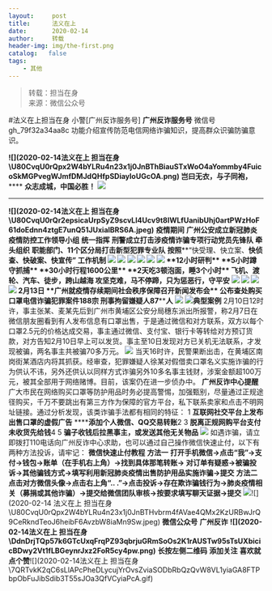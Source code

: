 ```yaml
---
layout:     post
title:      法义在上
date:       2020-02-14
author:     转载
header-img: img/the-first.png
catalog:   false
tags:
    - 其他
---
```


<blockquote><p>转载：担当在身<br>
来源：微信公众号</p></blockquote>

#法义在上担当在身
小警[广州反诈服务号]
**广州反诈服务号**
微信号gh_79f32a34aa8c
功能介绍宣传防范电信网络诈骗知识，提高群众识骗防骗意识。

******![](2020-02-14法义在上
担当在身\\U80CvqU0rQpx2W4bYLRu4n23x1j0JnBThBiauSTxWoO4aYommby4FuicoSkMGPvegWJmfDMJdQHfpSDiayloUGcOA.png)**
****岂曰无衣，与子同袍，************
****众志成城，中国必胜！****
![]({{site.baseurl}}/postimg/Ljib4So7yuWh5ibzm1eABHackFLkmhtAjLic6tIxeWTupA6DPJmftaqAaZvyqC0IkJOM1bVj6UE0OwZJ1jNIblHjw.gif)
****
**![](2020-02-14法义在上
担当在身\\U80CvqU0rQr2epsicaUrpSyZ9scvLl4Ucv9t8IWLfUanibUhj0artPWzHoF61doEdnn4ztgE7unQ51JUxialBRS6A.jpeg)**
**疫情期间**
**广州公安成立新冠肺炎疫情防控工作领导小组**
**统一指挥**
**刑警成立打击涉疫情诈骗专项行动党员先锋队**
**牵头组织**
**职能部门、11个区分局打击新型犯罪专业队**
**按照****“快受理、快立案、****快侦查、快破案、快宣传”**
**工作机制**
![]({{site.baseurl}}/postimg/U80CvqU0rQpx2W4bYLRu4n23x1j0JnBTyUvRI0fib3PlaZ3O9YSJibsNQ65ECicGnjc7gRQFMP9icFIyeoATEH1ghg.jpeg)
![]({{site.baseurl}}/postimg/U80CvqU0rQpx2W4bYLRu4n23x1j0JnBTW4teeYzQs0moCc2lNON9vo8MXNsTPvTteOGoXOqXwKsygMthcQaA3Q.jpeg)
![]({{site.baseurl}}/postimg/Ljib4So7yuWjjvcS70NecHLcxagEodW97KjMiaXXfqKyB0p1TNAPeGTXG7ibeibar7arBd0OdhYttgW1OI9XR0C16A.gif)
![]({{site.baseurl}}/postimg/U80CvqU0rQpx2W4bYLRu4n23x1j0JnBTNdibfiaicq2njjr0COQSyaslordHAVk3OC6GiapcR21h3req3P7ec0Y3kA.jpeg)
![]({{site.baseurl}}/postimg/U80CvqU0rQpx2W4bYLRu4n23x1j0JnBTFWulWomdoAdmHACibCR5icN4q3wvYX352BPRJVsTePubC7ibTO34XXojQ.jpeg)
![]({{site.baseurl}}/postimg/U80CvqU0rQpx2W4bYLRu4n23x1j0JnBTic0fPUgSa8U2CJwWFcXecgWILiaXNOIYWJqlyLktfwar2CIL8FeSicUQQ.jpeg)
**12****小时研判**
**5****小时蹲守抓捕**
**30****小时行程****1600****公里**
**2****天吃****3****顿泡面，睡****3****个小时**
**飞机、渡轮、汽车、徒步，跨山越海**
**攻坚克难，马不停蹄，只为惩恶行，守平安**
![]({{site.baseurl}}/postimg/U80CvqU0rQr2epsicaUrpSyZ9scvLl4Uck1iaRlhTNhzxopKib4QqmoFc2LC7AnTBS2BWNeUJiaKs7hfC8NlTrtFWA.jpeg)
![]({{site.baseurl}}/postimg/Ljib4So7yuWiaRjVab29aFJZODmI4vhjQBxxDO5MliaHRUpic58jc3ZFVbUdaAl3YBBwIpmqVe8fwodEKnpFzeyxVg.gif)
![]({{site.baseurl}}/postimg/Ljib4So7yuWhUpkQkcRaE317FlN3Fu1rLibciaIibFIqgU0Q0woVLVLe67Exn9DkovLBlNCSo20plNe81cIZGlU22A.gif)
![]({{site.baseurl}}/postimg/U80CvqU0rQr2epsicaUrpSyZ9scvLl4UcSHUaeI7pn0sFhy95KqYJMAuQ4lyNFKzlCvLMcYJdFRSFGD6xjiagpLQ.jpeg)
**2月13日**
**广州就疫情存续期****间社会秩序保障召开新闻发布会**
**公布查处购买口罩电信诈骗犯罪案件**188******宗**
**刑事拘留嫌疑人******87******人**
![]({{site.baseurl}}/postimg/U80CvqU0rQpjQYdQDGyUTvTz1JY1LZGLh6nQdIscvAQJicRZOwuNKpqibcuOrcMXEZ3xmAcqHxXPNdPNwQFYs5og.jpeg)
![](https://mmbiz.qpic.cn/mmbiz_png/cZkI8M0nbCnqFdBSZTPngyO5KHUZhk4AVU4ZicW8FZJrEBDJgM15XliaHJn9EO9gLmsy8B2Shp0rprRrlWMQ0ibAg/640)**典型案例**
2月10日12时许，事主张某、麦某先后到广州市黄埔区公安分局穗东派出所报警，称2月7日在微信朋友圈看到有人发布信息有口罩出售，于是通过微信和对方联系，双方以每个口罩2.5元的价格达成交易，事主通过微信、支付宝、银行卡等转给对方预订货款，对方告知2月10日早上可以发货。事主至10日发现对方已关机无法联系，才发现被骗，两名事主共被骗70多万元。
![]({{site.baseurl}}/postimg/U80CvqU0rQr2epsicaUrpSyZ9scvLl4Uc2je0ajFKoSvS3xYej02vHOeZs7MBzrDUicqU6fzhwjzJMibC4Z5UyH7w.jpeg)
当天16时许，民警果断出击，在黄埔区南岗街某酒店内将其抓获。经审查，犯罪嫌疑人徐某对假借卖口罩名义实施诈骗的行为供认不讳，另外还供认以同样方式诈骗另外10多名事主钱财，涉案金额超100万元，被其全部用于网络赌博。目前，该案仍在进一步侦办中。
**广州反诈中心提醒**
广大市民在网络购买口罩等防护用品时务必提高警惕，加强甄别，尽量通过正规途径购买，千万不要跳出有第三方作为保障的官方平台，私下联系卖家和点击不明网址链接。通过分析发现，该类诈骗手法都有相同的特征：
1
**互联网社交平台上发布出售口罩的虚假广告**
******添加个人微信、QQ交易转账**2
3
**脱离正规网购平台支付**
**未收货先给钱**4
5
**骗子收钱后拉黑事主，或发送其他无关物品**
![]({{site.baseurl}}/postimg/uN1LIav7oJibJaLctmH2LWJ6OlfxhWhwj9T8anBSaQ9kwCia5icRauicOQdlFRrTaXNToVcdWFZup9wTYlibDFpYADA.gif)
如遇诈骗，请立即拨打110电话向广州反诈中心求助，也可以通过自己操作微信快速止付，以下有两种方法投诉，请牢记：
**微信快速止付教程**
**方法一**
**打开手机微信→点击“我”→支付→钱包→账单（在手机右上角）→找到具体那笔转账→
对订单有疑惑→被骗投诉→其他骗钱方式→填写利用新冠肺炎疫情出售防护用品实施诈骗→提交**
**方法二**
**点击对方微信头像→点击右上角“..
.”→点击投诉→存在欺诈骗钱行为→肺炎疫情相关（募捐或其他诈骗）→提交给微信团队审核→按要求填写聊天证据→提交**
![]({{site.baseurl}}/postimg/DdnDrjTQp57k6GTcUxqFrqPZ93qbrjuGaP9vuZlZvf2megI2TsnT5FkdhaSfo8QAe8SmAM2AMZhR4G0obMISrw.png)![](2020-02-14
法义在上
担当在身\\U80CvqU0rQpx2W4bYLRu4n23x1j0JnBTHvbrm4fAVae4QMx2KzURBwJrQ9CeRkndTeoJ6heibF6AvzbW8iaMn9Sw.jpeg)
**微信公众号**
**广州反诈**
**![](2020-02-14法义在上
担当在身\\DdnDrjTQp57k6GTcUxqFrqPZ93qbrjuGRmSoOs2K1rAUSTw95sTsUXbicicBDwy2Vt1fLBGeynrJxz2FoR5cy4pw.png)**
**长按左侧二维码**
**添加关注**
**喜欢就点个赞**![](2020-02-14法义在上
担当在身\\7QRTvkK2qC6sLlAPcPheDLycujYrOvsZviaSODbRbQzQvW8VL1yiaGA8FTPbpObFuJibSdib3T55sJOa3QfVCyiaPcA.gif)
